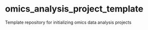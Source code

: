 # omics_analysis_project_template
Template repository for initializing omics data analysis projects
